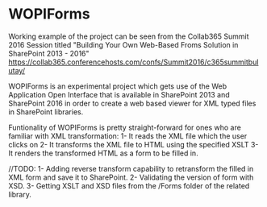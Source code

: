 # WOPIForms
Working example of the project can be seen from the Collab365 Summit 2016 Session titled "Building Your Own Web-Based Froms Solution in SharePoint 2013 - 2016"
https://collab365.conferencehosts.com/confs/Summit2016/c365summitbulutay/

WOPIForms is an experimental project which gets use of the Web Application Open Interface that is available in SharePoint 2013 and SharePoint 2016 in order to create a web based viewer for XML typed files in SharePoint libraries.

Funtionality of WOPIForms is pretty straight-forward for ones who are familiar with XML transformation:
1- It reads the XML file which the user clicks on
2- It transforms the XML file to HTML using the specified XSLT
3- It renders the transformed HTML as a form to be filled in.

//TODO:
1- Adding reverse transform capability to retransform the filled in XML form and save it to SharePoint.
2- Validating the version of form with XSD.
3- Getting XSLT and XSD files from the /Forms folder of the related library.

